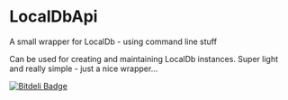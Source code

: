 LocalDbApi
==========

A small wrapper for LocalDb - using command line stuff

Can be used for creating and maintaining LocalDb instances. Super light and really simple - just a nice wrapper...


[![Bitdeli Badge](https://d2weczhvl823v0.cloudfront.net/Workshop2/localdbapi/trend.png)](https://bitdeli.com/free "Bitdeli Badge")

